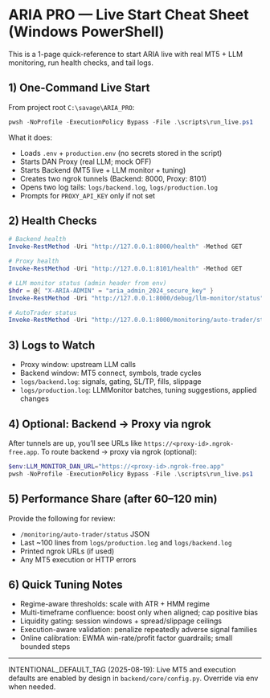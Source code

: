 # ARIA PRO — Live Start Cheat Sheet (Windows PowerShell)

This is a 1-page quick-reference to start ARIA live with real MT5 + LLM monitoring, run health checks, and tail logs.

## 1) One-Command Live Start
From project root `C:\savage\ARIA_PRO`:

```powershell
pwsh -NoProfile -ExecutionPolicy Bypass -File .\scripts\run_live.ps1
```

What it does:
- Loads `.env` + `production.env` (no secrets stored in the script)
- Starts DAN Proxy (real LLM; mock OFF)
- Starts Backend (MT5 live + LLM monitor + tuning)
- Creates two ngrok tunnels (Backend: 8000, Proxy: 8101)
- Opens two log tails: `logs/backend.log`, `logs/production.log`
- Prompts for `PROXY_API_KEY` only if not set

## 2) Health Checks
```powershell
# Backend health
Invoke-RestMethod -Uri "http://127.0.0.1:8000/health" -Method GET

# Proxy health
Invoke-RestMethod -Uri "http://127.0.0.1:8101/health" -Method GET

# LLM monitor status (admin header from env)
$hdr = @{ "X-ARIA-ADMIN" = "aria_admin_2024_secure_key" }
Invoke-RestMethod -Uri "http://127.0.0.1:8000/debug/llm-monitor/status" -Headers $hdr -Method GET

# AutoTrader status
Invoke-RestMethod -Uri "http://127.0.0.1:8000/monitoring/auto-trader/status" -Method GET
```

## 3) Logs to Watch
- Proxy window: upstream LLM calls
- Backend window: MT5 connect, symbols, trade cycles
- `logs/backend.log`: signals, gating, SL/TP, fills, slippage
- `logs/production.log`: LLMMonitor batches, tuning suggestions, applied changes

## 4) Optional: Backend → Proxy via ngrok
After tunnels are up, you’ll see URLs like `https://<proxy-id>.ngrok-free.app`.
To route backend → proxy via ngrok (optional):

```powershell
$env:LLM_MONITOR_DAN_URL="https://<proxy-id>.ngrok-free.app"
pwsh -NoProfile -ExecutionPolicy Bypass -File .\scripts\run_live.ps1
```

## 5) Performance Share (after 60–120 min)
Provide the following for review:
- `/monitoring/auto-trader/status` JSON
- Last ~100 lines from `logs/production.log` and `logs/backend.log`
- Printed ngrok URLs (if used)
- Any MT5 execution or HTTP errors

## 6) Quick Tuning Notes
- Regime-aware thresholds: scale with ATR + HMM regime
- Multi-timeframe confluence: boost only when aligned; cap positive bias
- Liquidity gating: session windows + spread/slippage ceilings
- Execution-aware validation: penalize repeatedly adverse signal families
- Online calibration: EWMA win-rate/profit factor guardrails; small bounded steps

---
INTENTIONAL_DEFAULT_TAG (2025-08-19): Live MT5 and execution defaults are enabled by design in `backend/core/config.py`. Override via env when needed.
